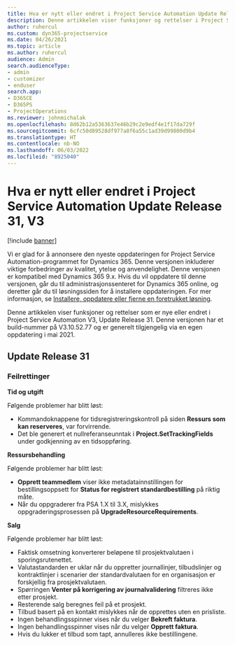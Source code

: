 ```yaml
---
title: Hva er nytt eller endret i Project Service Automation Update Release 31, V3
description: Denne artikkelen viser funksjoner og rettelser i Project Service Automation Update Release 31 V3.
author: ruhercul
ms.custom: dyn365-projectservice
ms.date: 04/26/2021
ms.topic: article
ms.author: ruhercul
audience: Admin
search.audienceType:
- admin
- customizer
- enduser
search.app:
- D365CE
- D365PS
- ProjectOperations
ms.reviewer: johnmichalak
ms.openlocfilehash: 8d62b12a5363637e46b29c2e9edf4e1f17da729f
ms.sourcegitcommit: 6cfc50d89528df977a8f6a55c1ad39d99800d9b4
ms.translationtype: HT
ms.contentlocale: nb-NO
ms.lasthandoff: 06/03/2022
ms.locfileid: "8925040"
---
```

# <a name="whats-new-or-changed-in-project-service-automation-update-release-31-v3"></a>Hva er nytt eller endret i Project Service Automation Update Release 31, V3

[!include [banner](../includes/psa-now-project-operations.md)]

Vi er glad for å annonsere den nyeste oppdateringen for Project Service Automation-programmet for Dynamics 365. Denne versjonen inkluderer viktige forbedringer av kvalitet, ytelse og anvendelighet. Denne versjonen er kompatibel med Dynamics 365 9.x. Hvis du vil oppdatere til denne versjonen, går du til administrasjonssenteret for Dynamics 365 online, og deretter går du til løsningssiden for å installere oppdateringen. For mer informasjon, se [Installere, oppdatere eller fjerne en foretrukket løsning](/power-platform/admin/install-remove-preferred-solution).

Denne artikkelen viser funksjoner og rettelser som er nye eller endret i Project Service Automation V3, Update Release 31. Denne versjonen har et build-nummer på V3.10.52.77 og er generelt tilgjengelig via en egen oppdatering i mai 2021.

## <a name="update-release-31"></a>Update Release 31

### <a name="bug-fixes"></a>Feilrettinger

**Tid og utgift**

Følgende problemer har blitt løst:

- Kommandoknappene for tidsregistreringskontroll på siden **Ressurs som kan reserveres**, var forvirrende.
- Det ble generert et nullreferanseunntak i **Project.SetTrackingFields** under godkjenning av en tidsoppføring.

**Ressursbehandling**

Følgende problemer har blitt løst:

- **Opprett teammedlem** viser ikke metadatainnstillingen for bestillingsoppsett for **Status for registrert standardbestilling** på riktig måte.
- Når du oppgraderer fra PSA 1.X til 3.X, mislykkes oppgraderingsprosessen på **UpgradeResourceRequirements**.


**Salg**

Følgende problemer har blitt løst:

- Faktisk omsetning konverterer beløpene til prosjektvalutaen i sporingsrutenettet.
- Valutastandarden er uklar når du oppretter journallinjer, tilbudslinjer og kontraktlinjer i scenarier der standardvalutaen for en organisasjon er forskjellig fra prosjektvalutaen.
- Spørringen **Venter på korrigering av journalvalidering** filtreres ikke etter prosjekt.
- Resterende salg beregnes feil på et prosjekt.
- Tilbud basert på en kontakt mislykkes når de opprettes uten en prisliste.
- Ingen behandlingsspinner vises når du velger **Bekreft faktura**.
- Ingen behandlingsspinner vises når du velger **Opprett faktura**.
- Hvis du lukker et tilbud som tapt, annulleres ikke bestillingene.







